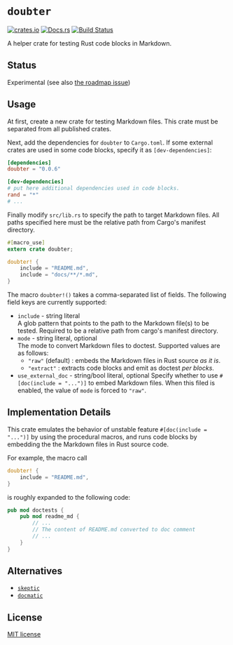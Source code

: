 # `doubter`

[![crates.io](https://img.shields.io/crates/v/doubter.svg)](https://crates.io/crates/doubter)
[![Docs.rs](https://docs.rs/doubter/badge.svg)](https://docs.rs/doubter)
[![Build Status](https://travis-ci.org/ubnt-intrepid/doubter.svg?branch=master)](https://travis-ci.org/ubnt-intrepid/doubter)

A helper crate for testing Rust code blocks in Markdown.

## Status
Experimental (see also [the roadmap issue](https://github.com/ubnt-intrepid/doubter/issues/2))

## Usage

At first, create a new crate for testing Markdown files.
This crate must be separated from all published crates.

Next, add the dependencies for `doubter` to `Cargo.toml`.
If some external crates are used in some code blocks, specify it as `[dev-dependencies]`:

```toml
[dependencies]
doubter = "0.0.6"

[dev-dependencies]
# put here additional dependencies used in code blocks.
rand = "*"
# ...
```

Finally modify `src/lib.rs` to specify the path to target Markdown files.
All paths specified here must be the relative path from Cargo's manifest directory.

```rust
#[macro_use]
extern crate doubter;

doubter! {
    include = "README.md",
    include = "docs/**/*.md",
}
```

The macro `doubter!()` takes a comma-separated list of fields.
The following field keys are currently supported:

* `include` - string literal  
  A glob pattern that points to the path to the Markdown file(s) to be tested.
  Required to be a relative path from cargo's manifest directory.
* `mode` - string literal, optional  
  The mode to convert Markdown files to doctest.
  Supported values are as follows:
  - `"raw"` (default) : embeds the Markdown files in Rust source *as it is*.
  - `"extract"` : extracts code blocks and emit as doctest *per blocks*.
* `use_external_doc` - string/bool literal, optional
  Specify whether to use `#[doc(include = "...")]` to embed Markdown files.
  When this filed is enabled, the value of `mode` is forced to `"raw"`.

## Implementation Details

This crate emulates the behavior of unstable feature `#[doc(include = "...")]`
by using the procedural macros, and runs code blocks by embedding the the Markdown files in Rust source code.

For example, the macro call

```rust
doubter! {
    include = "README.md",
}
```

is roughly expanded to the following code:

```rust
pub mod doctests {
    pub mod readme_md {
        // ...
        // The content of README.md converted to doc comment
        // ...
    }
}
```

## Alternatives

* [`skeptic`](https://github.com/budziq/rust-skeptic)
* [`docmatic`](https://github.com/assert-rs/docmatic)

## License
[MIT license](LICENSE)
